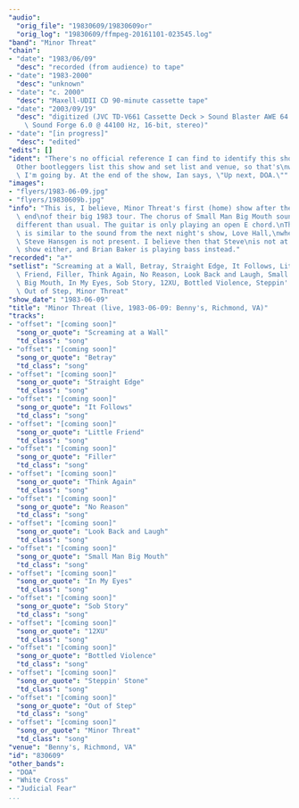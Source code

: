 ```yaml
---
"audio":
  "orig_file": "19830609/19830609or"
  "orig_log": "19830609/ffmpeg-20161101-023545.log"
"band": "Minor Threat"
"chain":
- "date": "1983/06/09"
  "desc": "recorded (from audience) to tape"
- "date": "1983-2000"
  "desc": "unknown"
- "date": "c. 2000"
  "desc": "Maxell-UDII CD 90-minute cassette tape"
- "date": "2003/09/19"
  "desc": "digitized (JVC TD-V661 Cassette Deck > Sound Blaster AWE 64 >\
    \ Sound Forge 6.0 @ 44100 Hz, 16-bit, stereo)"
- "date": "[in progress]"
  "desc": "edited"
"edits": []
"ident": "There's no official reference I can find to identify this show.\n\
  Other bootleggers list this show and set list and venue, so that's\nwhat\
  \ I'm going by. At the end of the show, Ian says, \"Up next, DOA.\""
"images":
- "flyers/1983-06-09.jpg"
- "flyers/19830609b.jpg"
"info": "This is, I believe, Minor Threat's first (home) show after the\
  \ end\nof their big 1983 tour. The chorus of Small Man Big Mouth sounds\n\
  different than usual. The guitar is only playing an open E chord.\nThis\
  \ is similar to the sound from the next night's show, Love Hall,\nwhere\
  \ Steve Hansgen is not present. I believe then that Steve\nis not at this\
  \ show either, and Brian Baker is playing bass instead."
"recorded": "a*"
"setlist": "Screaming at a Wall, Betray, Straight Edge, It Follows, Little\
  \ Friend, Filler, Think Again, No Reason, Look Back and Laugh, Small Man\
  \ Big Mouth, In My Eyes, Sob Story, 12XU, Bottled Violence, Steppin' Stone,\
  \ Out of Step, Minor Threat"
"show_date": "1983-06-09"
"title": "Minor Threat (live, 1983-06-09: Benny's, Richmond, VA)"
"tracks":
- "offset": "[coming soon]"
  "song_or_quote": "Screaming at a Wall"
  "td_class": "song"
- "offset": "[coming soon]"
  "song_or_quote": "Betray"
  "td_class": "song"
- "offset": "[coming soon]"
  "song_or_quote": "Straight Edge"
  "td_class": "song"
- "offset": "[coming soon]"
  "song_or_quote": "It Follows"
  "td_class": "song"
- "offset": "[coming soon]"
  "song_or_quote": "Little Friend"
  "td_class": "song"
- "offset": "[coming soon]"
  "song_or_quote": "Filler"
  "td_class": "song"
- "offset": "[coming soon]"
  "song_or_quote": "Think Again"
  "td_class": "song"
- "offset": "[coming soon]"
  "song_or_quote": "No Reason"
  "td_class": "song"
- "offset": "[coming soon]"
  "song_or_quote": "Look Back and Laugh"
  "td_class": "song"
- "offset": "[coming soon]"
  "song_or_quote": "Small Man Big Mouth"
  "td_class": "song"
- "offset": "[coming soon]"
  "song_or_quote": "In My Eyes"
  "td_class": "song"
- "offset": "[coming soon]"
  "song_or_quote": "Sob Story"
  "td_class": "song"
- "offset": "[coming soon]"
  "song_or_quote": "12XU"
  "td_class": "song"
- "offset": "[coming soon]"
  "song_or_quote": "Bottled Violence"
  "td_class": "song"
- "offset": "[coming soon]"
  "song_or_quote": "Steppin' Stone"
  "td_class": "song"
- "offset": "[coming soon]"
  "song_or_quote": "Out of Step"
  "td_class": "song"
- "offset": "[coming soon]"
  "song_or_quote": "Minor Threat"
  "td_class": "song"
"venue": "Benny's, Richmond, VA"
"id": "830609"
"other_bands":
- "DOA"
- "White Cross"
- "Judicial Fear"
...
```

